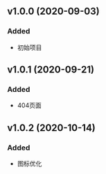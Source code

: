 ## v1.0.0 (2020-09-03)

### Added
- 初始项目

## v1.0.1 (2020-09-21)

### Added
- 404页面

## v1.0.2 (2020-10-14)

### Added
- 图标优化
